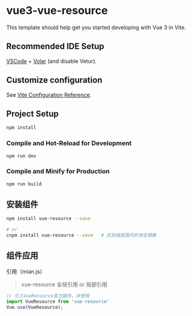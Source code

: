 # vue3-vue-resource

This template should help get you started developing with Vue 3 in Vite.

## Recommended IDE Setup

[VSCode](https://code.visualstudio.com/) + [Volar](https://marketplace.visualstudio.com/items?itemName=Vue.volar) (and disable Vetur).

## Customize configuration

See [Vite Configuration Reference](https://vite.dev/config/).

## Project Setup

```sh
npm install
```

### Compile and Hot-Reload for Development

```sh
npm run dev
```

### Compile and Minify for Production

```sh
npm run build
```


## 安装组件

```sh
npm install vue-resource --save

# or
cnpm install vue-resource --save   # 区别就是国内的淘宝镜像
```

## 组件应用

引用（mian.js）

> vue-resource 全局引用 or 局部引用

```js
// 引入VueResource官方插件，并使用
import VueResource from 'vue-resource'
Vue.use(VueResource);

```